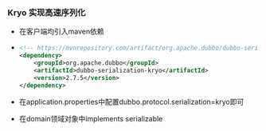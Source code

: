 ### Kryo 实现高速序列化

- 在客户端均引入maven依赖

- ```xml
  <!-- https://mvnrepository.com/artifact/org.apache.dubbo/dubbo-serialization-kryo -->
  <dependency>
      <groupId>org.apache.dubbo</groupId>
      <artifactId>dubbo-serialization-kryo</artifactId>
      <version>2.7.5</version>
  </dependency>
  
  ```

- 在application.properties中配置dubbo.protocol.serialization=kryo即可

- 在domain领域对象中implements serializable

